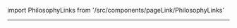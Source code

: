 import PhilosophyLinks from '/src/components/pageLink/PhilosophyLinks'

<PhilosophyLinks component='PercussionAttendanceBook' type='class' project='attendance-management-system' />

---

